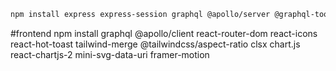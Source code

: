 ```bash
npm install express express-session graphql @apollo/server @graphql-tools/merge bcryptjs connect-mongodb-session dotenv graphql-passport passport mongoose
```


#frontend
npm install graphql @apollo/client react-router-dom react-icons react-hot-toast tailwind-merge @tailwindcss/aspect-ratio clsx chart.js react-chartjs-2 mini-svg-data-uri framer-motion


